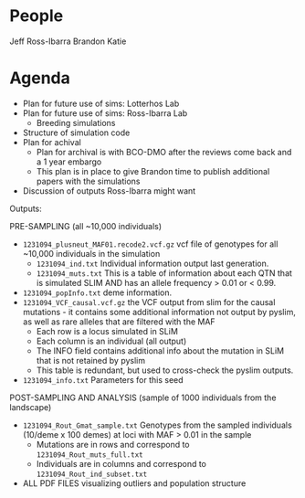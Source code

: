 # People

Jeff Ross-Ibarra
Brandon 
Katie

# Agenda

- Plan for future use of sims: Lotterhos Lab
- Plan for future use of sims: Ross-Ibarra Lab
  - Breeding simulations 
- Structure of simulation code
- Plan for achival
  - Plan for archival is with BCO-DMO after the reviews come back and a 1 year embargo
  - This plan is in place to give Brandon time to publish additional papers with the simulations
- Discussion of outputs Ross-Ibarra might want


Outputs:

PRE-SAMPLING (all ~10,000 individuals)
-  `1231094_plusneut_MAF01.recode2.vcf.gz` vcf file of genotypes for all ~10,000 individuals in the simulation
	- `1231094_ind.txt` Individual information output last generation.
	- `1231094_muts.txt` This is a table of information about each QTN that is simulated SLIM AND has an allele frequency > 0.01 or < 0.99. 
- `1231094_popInfo.txt` deme information. 
- `1231094_VCF_causal.vcf.gz` the VCF output from slim for the causal mutations - it contains some additional information not output by pyslim, as well as rare alleles that are filtered with the MAF
	* Each row is a locus simulated in SLiM
	* Each column is an individual (all output)
	* The INFO field contains additional info about the mutation in SLiM that is not retained by pyslim
	* This table is redundant, but used to cross-check the pyslim outputs.
- `1231094_info.txt`  Parameters for this seed


POST-SAMPLING AND ANALYSIS (sample of 1000 individuals from the landscape)
-  `1231094_Rout_Gmat_sample.txt` Genotypes from the sampled individuals (10/deme x 100 demes) at loci with MAF > 0.01 in the sample
	* Mutations are in rows and correspond to `1231094_Rout_muts_full.txt`
	* Individuals are in columns and correspond to `1231094_Rout_ind_subset.txt`
- ALL PDF FILES visualizing outliers and population structure
